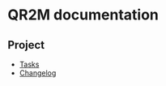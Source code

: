 # QR2M documentation

## Project
- [Tasks](https://github.com/control-owl/QR2M/blob/master/doc/Tasks.md)
- [Changelog](https://github.com/control-owl/QR2M/blob/master/doc/Changelog.md)